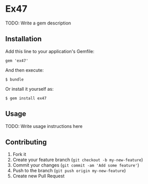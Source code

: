 # Ex47

TODO: Write a gem description

## Installation

Add this line to your application's Gemfile:

    gem 'ex47'

And then execute:

    $ bundle

Or install it yourself as:

    $ gem install ex47

## Usage

TODO: Write usage instructions here

## Contributing

1. Fork it
2. Create your feature branch (`git checkout -b my-new-feature`)
3. Commit your changes (`git commit -am 'Add some feature'`)
4. Push to the branch (`git push origin my-new-feature`)
5. Create new Pull Request
